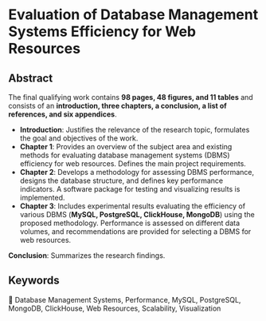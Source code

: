# Evaluation of Database Management Systems Efficiency for Web Resources

## Abstract
The final qualifying work contains **98 pages, 48 figures, and 11 tables** and consists of an **introduction, three chapters, a conclusion, a list of references, and six appendices**.

- **Introduction**: Justifies the relevance of the research topic, formulates the goal and objectives of the work.
- **Chapter 1**: Provides an overview of the subject area and existing methods for evaluating database management systems (DBMS) efficiency for web resources. Defines the main project requirements.
- **Chapter 2**: Develops a methodology for assessing DBMS performance, designs the database structure, and defines key performance indicators. A software package for testing and visualizing results is implemented.
- **Chapter 3**: Includes experimental results evaluating the efficiency of various DBMS (**MySQL, PostgreSQL, ClickHouse, MongoDB**) using the proposed methodology. Performance is assessed on different data volumes, and recommendations are provided for selecting a DBMS for web resources.

**Conclusion**: Summarizes the research findings.

## Keywords
📌 Database Management Systems, Performance, MySQL, PostgreSQL, MongoDB, ClickHouse, Web Resources, Scalability, Visualization
